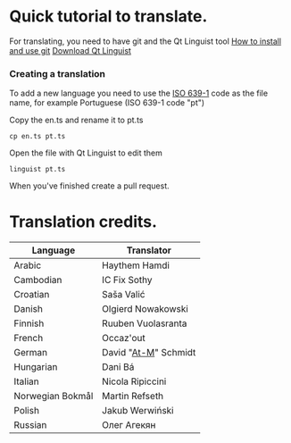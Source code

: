 Quick tutorial to translate.
==================================
For translating, you need to have git and the Qt Linguist tool
[How to install and use git](https://help.github.com/articles/set-up-git/)
[Download Qt Linguist](https://github.com/lelegard/qtlinguist-installers/releases)


### Creating a translation
To add a new language you need to use the [ISO 639-1](https://en.wikipedia.org/wiki/List_of_ISO_639-1_codes) code as the file name, for example Portuguese (ISO 639-1 code "pt")

Copy the en.ts and rename it to pt.ts

    cp en.ts pt.ts

Open the file with Qt Linguist to edit them

    linguist pt.ts

When you've finished create a pull request.

Translation credits.
==================================
| Language | Translator |
| --- | --- |
| Arabic        | Haythem Hamdi|
| Cambodian	    | IC Fix Sothy|
| Croatian      | Saša Valić|
| Danish        | Olgierd Nowakowski|
| Finnish	    | Ruuben Vuolasranta|
| French        | Occaz'out|
| German        | David "[At-M](https://github.com/At-M)" Schmidt|
| Hungarian     | Dani Bá|
| Italian	    | Nicola Ripiccini|
| Norwegian Bokmål | Martin Refseth|
| Polish        | Jakub Werwiński|
| Russian       | Олег Агекян|



